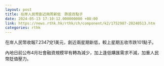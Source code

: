 ```yaml
---
layout: post
title: 在岸人民幣創近兩周新低　跌逾百點子
date: 2024-05-13 17:10:12.000000000 +08:00
link: https://news.rthk.hk/rthk/ch/component/k2/1752987-20240513.htm
categories: rthk
---
```


在岸人民幣收報7.2347兌1美元，創近兩星期新低，較上星期五收市跌101點子。

內地日前公布4月社會融資規模罕有轉為減少，加上逢低購匯需求不減，加重人民幣貶值壓力。
